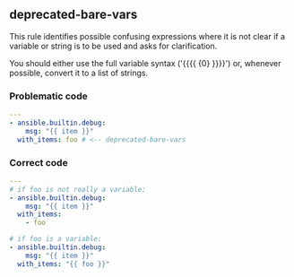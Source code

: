## deprecated-bare-vars

This rule identifies possible confusing expressions where it is not clear if
a variable or string is to be used and asks for clarification.

You should either use the full variable syntax ('{{{{ {0} }}}}') or, whenever
possible, convert it to a list of strings.

### Problematic code

```yaml
---
- ansible.builtin.debug:
    msg: "{{ item }}"
  with_items: foo # <-- deprecated-bare-vars
```

### Correct code

```yaml
---
# if foo is not really a variable:
- ansible.builtin.debug:
    msg: "{{ item }}"
  with_items:
    - foo

# if foo is a variable:
- ansible.builtin.debug:
    msg: "{{ item }}"
  with_items: "{{ foo }}"
```
